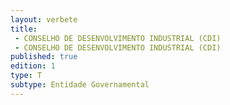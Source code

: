 ```yaml
---
layout: verbete
title:
 - CONSELHO DE DESENVOLVIMENTO INDUSTRIAL (CDI)
 - CONSELHO DE DESENVOLVIMENTO INDUSTRIAL (CDI)
published: true
edition: 1  
type: T
subtype: Entidade Governamental
---
```


